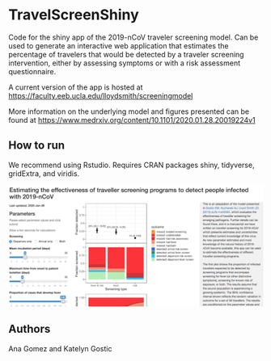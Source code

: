 # TravelScreenShiny

Code for the shiny app of the 2019-nCoV traveler screening model. Can be used to generate an interactive web application that estimates the percentage of travelers that would be detected by a traveler screening intervention, either by assessing symptoms or with a risk assessment questionnaire. 

A current version of the app is hosted at https://faculty.eeb.ucla.edu/lloydsmith/screeningmodel

More information on the underlying model and figures presented can be found at https://www.medrxiv.org/content/10.1101/2020.01.28.20019224v1

## How to run

We recommend using Rstudio. Requires CRAN packages shiny, tidyverse, gridExtra, and viridis.

![Screenshot](appscreenshot.png)


## Authors

Ana Gomez and Katelyn Gostic



